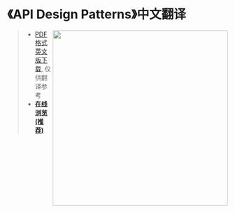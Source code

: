 # 《API Design Patterns》中文翻译

<img src="https://screenshot.googleplex.com/BTRZw72uYd8escK.png" align="right" weight="300" height="400"/>

> + [PDF格式英文版下载](public/APIDesignPatterns.pdf), 仅供翻译参考
> + **[在线浏览(推荐)](https://evan-ysj.github.io/APIDesignPatternsChinese)**